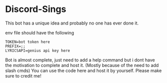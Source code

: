 # Discord-Sings

This bot has a unique idea and probably no one has ever done it.

env file should have the following
```
TOKEN=bot token here
PREFIX=;;
LYRICSAPI=genius api key here
```

Bot is almost complete, just need to add a help command but i dont have the motivation to complete and host it. (Mostly because of the need to add slash cmds)
You can use the code here and host it by yourself. Please make sure to credit me!
